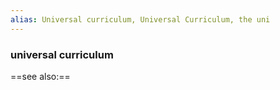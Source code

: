 ```yaml
---
alias: Universal curriculum, Universal Curriculum, the uni
---
```

### universal curriculum
==see also:== 